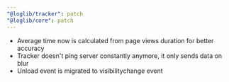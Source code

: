 ```yaml
---
"@loglib/tracker": patch
"@loglib/core": patch
---
```


- Average time now is calculated from page views duration for better accuracy
- Tracker doesn't ping server constantly anymore, it only sends data on blur
- Unload event is migrated to visibilitychange event

